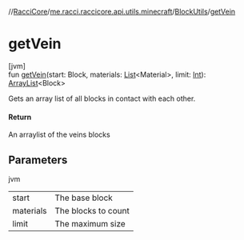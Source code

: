 //[RacciCore](../../../index.md)/[me.racci.raccicore.api.utils.minecraft](../index.md)/[BlockUtils](index.md)/[getVein](get-vein.md)

# getVein

[jvm]\
fun [getVein](get-vein.md)(start: Block, materials: [List](https://kotlinlang.org/api/latest/jvm/stdlib/kotlin.collections/-list/index.html)&lt;Material&gt;, limit: [Int](https://kotlinlang.org/api/latest/jvm/stdlib/kotlin/-int/index.html)): [ArrayList](https://kotlinlang.org/api/latest/jvm/stdlib/kotlin.collections/-array-list/index.html)&lt;Block&gt;

Gets an array list of all blocks in contact with each other.

#### Return

An arraylist of the veins blocks

## Parameters

jvm

| | |
|---|---|
| start | The base block |
| materials | The blocks to count |
| limit | The maximum size |
